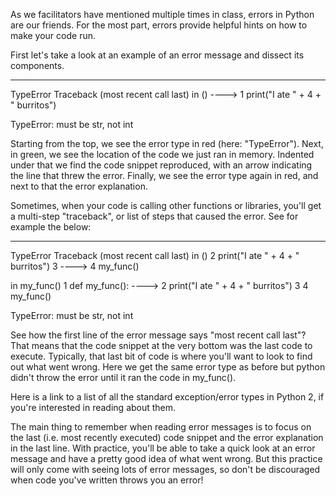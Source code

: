 As we facilitators have mentioned multiple times in class, errors in Python are our friends. For the most part, errors provide helpful hints on how to make your code run.

First let's take a look at an example of an error message and dissect its components. 

---------------------------------------------------------------------------
TypeError                                 Traceback (most recent call last)
<ipython-input-1-77d90ba7d4e3> in <module>()
----> 1 print("I ate " + 4 + " burritos")

TypeError: must be str, not int

Starting from the top, we see the error type in red (here: "TypeError"). Next, in green, we see the location of the code we just ran in memory. Indented under that we find the code snippet reproduced, with an arrow indicating the line that threw the error. Finally, we see the error type again in red, and next to that the error explanation.

Sometimes, when your code is calling other functions or libraries, you'll get a multi-step "traceback", or list of steps that caused the error. See for example the below:

---------------------------------------------------------------------------
TypeError                                 Traceback (most recent call last)
<ipython-input-2-de23f2e705ef> in <module>()
      2     print("I ate " + 4 + " burritos")
      3 
----> 4 my_func()

<ipython-input-2-de23f2e705ef> in my_func()
      1 def my_func():
----> 2     print("I ate " + 4 + " burritos")
      3 
      4 my_func()

TypeError: must be str, not int

See how the first line of the error message says "most recent call last"? That means that the code snippet at the very bottom was the last code to execute. Typically, that last bit of code is where you'll want to look to find out what went wrong. Here we get the same error type as before but python didn't throw the error until it ran the code in my_func().  

Here is a link to a list of all the standard exception/error types in Python 2, if you're interested in reading about them.

The main thing to remember when reading error messages is to focus on the last (i.e. most recently executed) code snippet and the error explanation in the last line. With practice, you'll be able to take a quick look at an error message and have a pretty good idea of what went wrong. But this practice will only come with seeing lots of error messages, so don't be discouraged when code you've written throws you an error!
